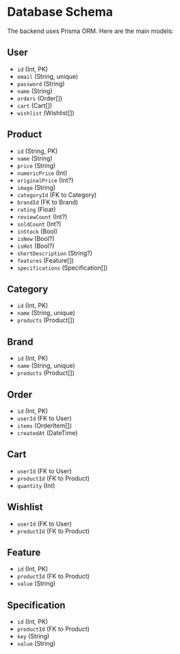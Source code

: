 # Database Schema

The backend uses Prisma ORM. Here are the main models:

## User
- `id` (Int, PK)
- `email` (String, unique)
- `password` (String)
- `name` (String)
- `orders` (Order[])
- `cart` (Cart[])
- `wishlist` (Wishlist[])

## Product
- `id` (String, PK)
- `name` (String)
- `price` (String)
- `numericPrice` (Int)
- `originalPrice` (Int?)
- `image` (String)
- `categoryId` (FK to Category)
- `brandId` (FK to Brand)
- `rating` (Float)
- `reviewCount` (Int?)
- `soldCount` (Int?)
- `inStock` (Bool)
- `isNew` (Bool?)
- `isHot` (Bool?)
- `shortDescription` (String?)
- `features` (Feature[])
- `specifications` (Specification[])

## Category
- `id` (Int, PK)
- `name` (String, unique)
- `products` (Product[])

## Brand
- `id` (Int, PK)
- `name` (String, unique)
- `products` (Product[])

## Order
- `id` (Int, PK)
- `userId` (FK to User)
- `items` (OrderItem[])
- `createdAt` (DateTime)

## Cart
- `userId` (FK to User)
- `productId` (FK to Product)
- `quantity` (Int)

## Wishlist
- `userId` (FK to User)
- `productId` (FK to Product)

## Feature
- `id` (Int, PK)
- `productId` (FK to Product)
- `value` (String)

## Specification
- `id` (Int, PK)
- `productId` (FK to Product)
- `key` (String)
- `value` (String) 